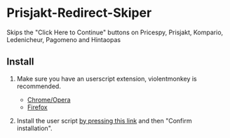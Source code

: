 # Prisjakt-Redirect-Skiper

Skips the "Click Here to Continue" buttons on Pricespy, Prisjakt, Kompario, Ledenicheur, Pagomeno and Hintaopas

## Install

1. Make sure you have an userscript extension, violentmonkey is recommended.

   * [Chrome/Opera](https://chrome.google.com/webstore/detail/violentmonkey/jinjaccalgkegednnccohejagnlnfdag "Chrome Web Store")
   * [Firefox](https://addons.mozilla.org/en-US/firefox/addon/violentmonkey/ "Firefox Add-ons")

2. Install the user script [by pressing this link](https://github.com/C4illin/Prisjakt-Redirect-Skiper/raw/master/PrisjaktRedirectSkiper.user.js) and then "Confirm installation".